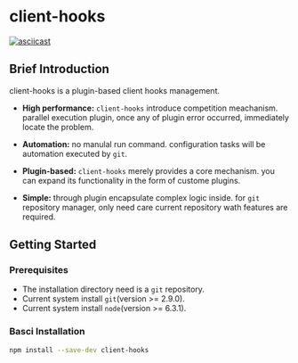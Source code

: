 # client-hooks

[![asciicast](https://asciinema.org/a/89e3rpuw6557jvreskcj43u0u.png)](https://asciinema.org/a/89e3rpuw6557jvreskcj43u0u)

## Brief Introduction

client-hooks is a plugin-based client hooks management.

- **High performance:** `client-hooks` introduce competition meachanism.
  parallel execution plugin, once any of plugin error occurred, immediately
  locate the problem.

- **Automation:** no manulal run command. configuration tasks will be automation
  executed by `git`.

- **Plugin-based:** `client-hooks` merely provides a core mechanism. you can
  expand its functionality in the form of custome plugins.

- **Simple:** through plugin encapsulate complex logic inside. for `git`
  repository manager, only need care current repository wath features are 
  required.

## Getting Started

### Prerequisites

- The installation directory need is a `git` repository.
- Current system install `git`(version >= 2.9.0).
- Current system install `node`(version >= 6.3.1).

### Basci Installation

```bash
npm install --save-dev client-hooks
```
